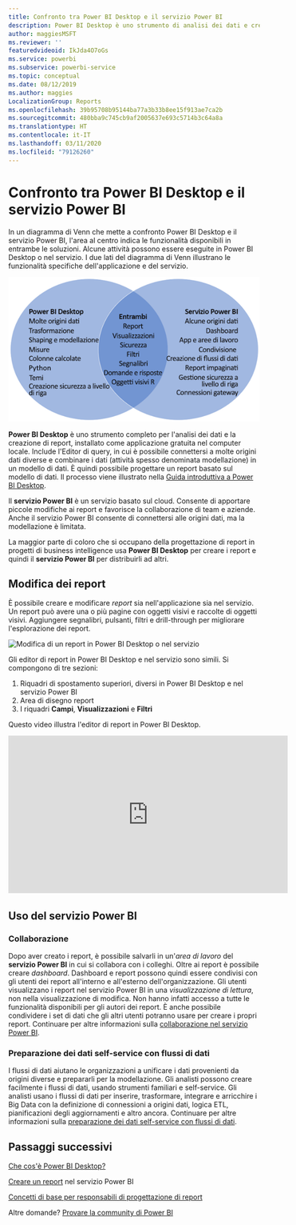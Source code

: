 ```yaml
---
title: Confronto tra Power BI Desktop e il servizio Power BI
description: Power BI Desktop è uno strumento di analisi dei dati e creazione di report completo. Il servizio Power BI è un servizio online basato sul cloud per apportare piccole modifiche ai report e favorire la collaborazione di team e aziende.
author: maggiesMSFT
ms.reviewer: ''
featuredvideoid: IkJda4O7oGs
ms.service: powerbi
ms.subservice: powerbi-service
ms.topic: conceptual
ms.date: 08/12/2019
ms.author: maggies
LocalizationGroup: Reports
ms.openlocfilehash: 39b95708b95144ba77a3b33b8ee15f913ae7ca2b
ms.sourcegitcommit: 480bba9c745cb9af2005637e693c5714b3c64a8a
ms.translationtype: HT
ms.contentlocale: it-IT
ms.lasthandoff: 03/11/2020
ms.locfileid: "79126260"
---
```

# <a name="comparing-power-bi-desktop-and-the-power-bi-service"></a>Confronto tra Power BI Desktop e il servizio Power BI

In un diagramma di Venn che mette a confronto Power BI Desktop e il servizio Power BI, l'area al centro indica le funzionalità disponibili in entrambe le soluzioni. Alcune attività possono essere eseguite in Power BI Desktop o nel servizio. I due lati del diagramma di Venn illustrano le funzionalità specifiche dell'applicazione e del servizio.  

![Diagramma di Venn di Power BI Desktop e del servizio](media/service-service-vs-desktop/power-bi-venn-desktop-service.png)

**Power BI Desktop** è uno strumento completo per l'analisi dei dati e la creazione di report, installato come applicazione gratuita nel computer locale. Include l'Editor di query, in cui è possibile connettersi a molte origini dati diverse e combinare i dati (attività spesso denominata modellazione) in un modello di dati. È quindi possibile progettare un report basato sul modello di dati. Il processo viene illustrato nella [Guida introduttiva a Power BI Desktop](../desktop-getting-started.md).

Il **servizio Power BI** è un servizio basato sul cloud. Consente di apportare piccole modifiche ai report e favorisce la collaborazione di team e aziende. Anche il servizio Power BI consente di connettersi alle origini dati, ma la modellazione è limitata. 

La maggior parte di coloro che si occupano della progettazione di report in progetti di business intelligence usa **Power BI Desktop** per creare i report e quindi il **servizio Power BI** per distribuirli ad altri.

## <a name="report-editing"></a>Modifica dei report

È possibile creare e modificare *report* sia nell'applicazione sia nel servizio. Un report può avere una o più pagine con oggetti visivi e raccolte di oggetti visivi. Aggiungere segnalibri, pulsanti, filtri e drill-through per migliorare l'esplorazione dei report.

![Modifica di un report in Power BI Desktop o nel servizio](media/service-service-vs-desktop/power-bi-editing-desktop-service.png)

Gli editor di report in Power BI Desktop e nel servizio sono simili. Si compongono di tre sezioni:  

1. Riquadri di spostamento superiori, diversi in Power BI Desktop e nel servizio Power BI    
2. Area di disegno report     
3. I riquadri **Campi**, **Visualizzazioni** e **Filtri**

Questo video illustra l'editor di report in Power BI Desktop. 

<iframe width="560" height="315" src="https://www.youtube.com/embed/IkJda4O7oGs" frameborder="0" allowfullscreen></iframe>

## <a name="working-in-the-power-bi-service"></a>Uso del servizio Power BI

### <a name="collaborating"></a>Collaborazione


Dopo aver creato i report, è possibile salvarli in un'*area di lavoro* del **servizio Power BI** in cui si collabora con i colleghi. Oltre ai report è possibile creare *dashboard*. Dashboard e report possono quindi essere condivisi con gli utenti dei report all'interno e all'esterno dell'organizzazione. Gli utenti visualizzano i report nel servizio Power BI in una *visualizzazione di lettura*, non nella visualizzazione di modifica. Non hanno infatti accesso a tutte le funzionalità disponibili per gli autori dei report.  È anche possibile condividere i set di dati che gli altri utenti potranno usare per creare i propri report. Continuare per altre informazioni sulla [collaborazione nel servizio Power BI](../service-new-workspaces.md).

### <a name="self-service-data-prep-with-dataflows"></a>Preparazione dei dati self-service con flussi di dati

I flussi di dati aiutano le organizzazioni a unificare i dati provenienti da origini diverse e prepararli per la modellazione. Gli analisti possono creare facilmente i flussi di dati, usando strumenti familiari e self-service. Gli analisti usano i flussi di dati per inserire, trasformare, integrare e arricchire i Big Data con la definizione di connessioni a origini dati, logica ETL, pianificazioni degli aggiornamenti e altro ancora. Continuare per altre informazioni sulla [preparazione dei dati self-service con flussi di dati](../service-dataflows-overview.md).

## <a name="next-steps"></a>Passaggi successivi

[Che cos'è Power BI Desktop?](../desktop-what-is-desktop.md)

[Creare un report](../service-report-create-new.md) nel servizio Power BI

[Concetti di base per responsabili di progettazione di report](../service-basic-concepts.md)

Altre domande? [Provare la community di Power BI](https://community.powerbi.com/)

